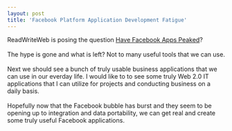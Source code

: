 ```yaml
---
layout: post
title: 'Facebook Platform Application Development Fatigue'
---
```

ReadWriteWeb is posing the question <a href="http://www.readwriteweb.com/archives/have_facebook_apps_peaked_in_popularity.php">Have Facebook Apps Peaked</a>? <br /><br />The hype is gone and what is left?  Not to many useful tools that we can use.<br /><br />Next we should see a bunch of truly usable business applications that we can use in our everday life.  I would like to to see some truly Web 2.0 IT applications that I can utilize for projects and conducting business on a daily basis.<br /><br />Hopefully now that the Facebook bubble has burst and they seem to be opening up to integration and data portability, we can get real and create some truly useful Facebook applications.